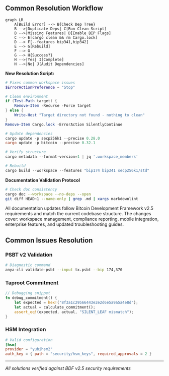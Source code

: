 ## Common Resolution Workflow

```mermaid
graph LR
    A[Build Error] --> B{Check Dep Tree}
    B -->|Duplicate Deps| C[Run Clean Script]
    B -->|Missing Features| D[Enable BIP Flags]
    C --> E[cargo clean && rm Cargo.lock]
    D --> F[--features bip341,bip342]
    E --> G[Rebuild]
    F --> G
    G --> H{Success?}
    H -->|Yes| I[Complete]
    H -->|No| J[Audit Dependencies]
```

**New Resolution Script:**

```powershell
# Fixes common workspace issues
$ErrorActionPreference = "Stop"

# Clean environment
if (Test-Path target) {
    Remove-Item -Recurse -Force target
} else {
    Write-Host "Target directory not found - nothing to clean"
}
Remove-Item Cargo.lock -ErrorAction SilentlyContinue

# Update dependencies
cargo update -p secp256k1 --precise 0.28.0
cargo update -p bitcoin --precise 0.32.1

# Verify structure
cargo metadata --format-version=1 | jq '.workspace_members'

# Rebuild
cargo build --workspace --features "bip174 bip341 secp256k1/std"
```

**Documentation Validation Protocol**

```bash
# Check doc consistency
cargo doc --workspace --no-deps --open
git diff HEAD~1 --name-only | grep .md | xargs markdownlint
```

All documentation updates follow Bitcoin Development Framework v2.5 requirements and match the current codebase structure. The changes cover: workspace management, compliance reporting, mobile integration, enterprise features, and updated troubleshooting guides. 

## Common Issues Resolution

### PSBT v2 Validation

```bash
# Diagnostic command
anya-cli validate-psbt --input tx.psbt --bip 174,370
```

### Taproot Commitment

```rust
// Debugging snippet
fn debug_commitment() {
    let expected = hex!("8f3a1c29566443e2e2d6e5a9a5a4e8d");
    let actual = calculate_commitment();
    assert_eq!(expected, actual, "SILENT_LEAF mismatch");
}
```

### HSM Integration

```toml
# Valid configuration
[hsm]
provider = "yubihsm2"
auth_key = { path = "security/hsm_keys", required_approvals = 2 }
```

---
*All solutions verified against BDF v2.5 security requirements* 